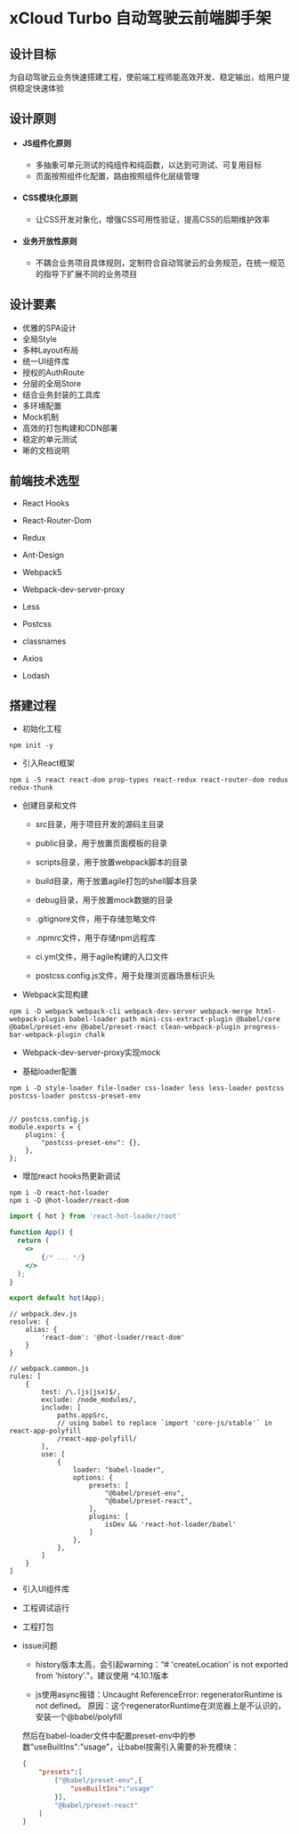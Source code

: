 # xCloud Turbo 自动驾驶云前端脚手架
## 设计目标
为自动驾驶云业务快速搭建工程，使前端工程师能高效开发、稳定输出，给用户提供稳定快速体验
## 设计原则
- #### JS组件化原则
  - 多抽象可单元测试的纯组件和纯函数，以达到可测试、可复用目标
  - 页面按照组件化配置，路由按照组件化层级管理
- #### CSS模块化原则
  - 让CSS开发对象化，增强CSS可用性验证，提高CSS的后期维护效率
- #### 业务开放性原则
  - 不耦合业务项目具体规则，定制符合自动驾驶云的业务规范，在统一规范的指导下扩展不同的业务项目
## 设计要素
- 优雅的SPA设计
- 全局Style
- 多种Layout布局
- 统一UI组件库
- 授权的AuthRoute
- 分层的全局Store
- 结合业务封装的工具库
- 多环境配置
- Mock机制
- 高效的打包构建和CDN部署
- 稳定的单元测试
- 晰的文档说明
## 前端技术选型

- React Hooks

- React-Router-Dom

- Redux

- Ant-Design

- Webpack5

- Webpack-dev-server-proxy

- Less

- Postcss

- classnames

- Axios

- Lodash

## 搭建过程

- 初始化工程

```shell
npm init -y
```

- 引入React框架

```
npm i -S react react-dom prop-types react-redux react-router-dom redux redux-thunk
```

- 创建目录和文件
  
  - src目录，用于项目开发的源码主目录
  
  - public目录，用于放置页面模板的目录
  
  - scripts目录，用于放置webpack脚本的目录
  
  - build目录，用于放置agile打包的shell脚本目录
  
  - debug目录，用于放置mock数据的目录
  
  - .gitignore文件，用于存储忽略文件
  
  - .npmrc文件，用于存储npm远程库
  
  - ci.yml文件，用于agile构建的入口文件
  
  - postcss.config.js文件，用于处理浏览器场景标识头

- Webpack实现构建

```
npm i -D webpack webpack-cli webpack-dev-server webpack-merge html-webpack-plugin babel-loader path mini-css-extract-plugin @babel/core @babel/preset-env @babel/preset-react clean-webpack-plugin progress-bar-webpack-plugin chalk
```

- Webpack-dev-server-proxy实现mock

- 基础loader配置

```shell
npm i -D style-loader file-loader css-loader less less-loader postcss postcss-loader postcss-preset-env


// postcss.config.js
module.exports = {
    plugins: {
        "postcss-preset-env": {},
    },
};
```

- 增加react hooks热更新调试

```
npm i -D react-hot-loader
npm i -D @hot-loader/react-dom
```

```jsx
import { hot } from 'react-hot-loader/root'

function App() {
  return (
    <>
        {/* ... */}
    </>
  );
}

export default hot(App);
```

```
// webpack.dev.js
resolve: {
    alias: {
        'react-dom': '@hot-loader/react-dom'
    }
}

// webpack.common.js
rules: [
    {
        test: /\.(js|jsx)$/,
        exclude: /node_modules/,
        include: [
            paths.appSrc,
            // using babel to replace `import 'core-js/stable'` in react-app-polyfill
            /react-app-polyfill/
        ],
        use: [
            {
                loader: "babel-loader",
                options: {
                    presets: [
                        "@babel/preset-env",
                        "@babel/preset-react",
                    ],
                    plugins: [
                        isDev && 'react-hot-loader/babel'
                    ]
                },
            },
        ]
    }
]
```

- 引入UI组件库

- 工程调试运行

- 工程打包

- issue问题
  
  - history版本太高，会引起warning：“# 'createLocation' is not exported from 'history'.”，建议使用 ^4.10.1版本
  
  -  js使用async报错：Uncaught ReferenceError: regeneratorRuntime is not defined。   原因：这个regeneratorRuntime在浏览器上是不认识的，安装一个@babel/polyfill
    
    然后在babel-loader文件中配置preset-env中的参数"useBuiltIns":"usage"，让babel按需引入需要的补充模块：
    
    ```json
    {
        "presets":[
            ["@babel/preset-env",{
                "useBuiltIns":"usage"
            }],
            "@babel/preset-react"
        ]
    }
    ```
    
    




